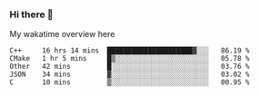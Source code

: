 ### Hi there 👋

<!--
**Jassy930/Jassy930** is a ✨ _special_ ✨ repository because its `README.md` (this file) appears on your GitHub profile.

Here are some ideas to get you started:

- 🔭 I’m currently working on ...
- 🌱 I’m currently learning ...
- 👯 I’m looking to collaborate on ...
- 🤔 I’m looking for help with ...
- 💬 Ask me about ...
- 📫 How to reach me: ...
- 😄 Pronouns: ...
- ⚡ Fun fact: ...
-->

My wakatime overview here
<!--START_SECTION:waka-->
```text
C++     16 hrs 14 mins  █████████████████████▓░░░   86.19 % 
CMake   1 hr 5 mins     █▒░░░░░░░░░░░░░░░░░░░░░░░   05.78 % 
Other   42 mins         █░░░░░░░░░░░░░░░░░░░░░░░░   03.76 % 
JSON    34 mins         ▓░░░░░░░░░░░░░░░░░░░░░░░░   03.02 % 
C       10 mins         ▒░░░░░░░░░░░░░░░░░░░░░░░░   00.95 % 
```
<!--END_SECTION:waka-->
